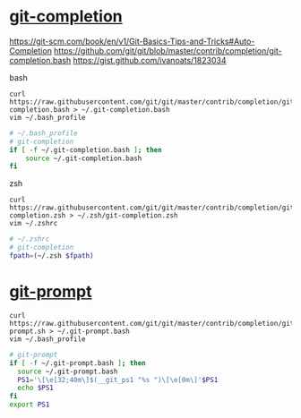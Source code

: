 # [git-completion](https://github.com/git/git/blob/master/contrib/completion/git-completion.bash)

https://git-scm.com/book/en/v1/Git-Basics-Tips-and-Tricks#Auto-Completion
https://github.com/git/git/blob/master/contrib/completion/git-completion.bash
https://gist.github.com/ivanoats/1823034

bash

```
curl https://raw.githubusercontent.com/git/git/master/contrib/completion/git-completion.bash > ~/.git-completion.bash
vim ~/.bash_profile
```

```sh
# ~/.bash_profile
# git-completion
if [ -f ~/.git-completion.bash ]; then
    source ~/.git-completion.bash
fi
```

zsh

```
curl https://raw.githubusercontent.com/git/git/master/contrib/completion/git-completion.zsh > ~/.zsh/git-completion.zsh
vim ~/.zshrc
```

```sh
# ~/.zshrc
# git-completion
fpath=(~/.zsh $fpath)
```

# [git-prompt](https://github.com/git/git/blob/master/contrib/completion/git-prompt.sh)

```
curl https://raw.githubusercontent.com/git/git/master/contrib/completion/git-prompt.sh > ~/.git-prompt.bash
vim ~/.bash_profile
```

```sh
# git-prompt
if [ -f ~/.git-prompt.bash ]; then
  source ~/.git-prompt.bash
  PS1='\[\e[32;40m\]$(__git_ps1 "%s ")\[\e[0m\]'$PS1
  echo $PS1
fi
export PS1
```
